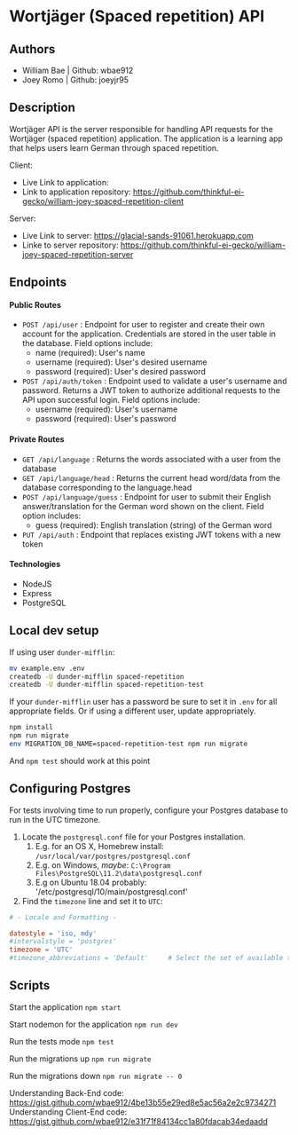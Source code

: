 # Wortjäger (Spaced repetition) API

## Authors
* William Bae | Github: wbae912
* Joey Romo | Github: joeyjr95

## Description
Wortjäger API is the server responsible for handling API requests for the Wortjäger (spaced repetition) application. The application is a learning app that helps users
learn German through spaced repetition.

Client:
* Live Link to application: 
* Link to application repository: https://github.com/thinkful-ei-gecko/william-joey-spaced-repetition-client

Server:
* Live Link to server: https://glacial-sands-91061.herokuapp.com
* Linke to server repository: https://github.com/thinkful-ei-gecko/william-joey-spaced-repetition-server

## Endpoints
#### Public Routes
* ```POST /api/user``` : Endpoint for user to register and create their own account for the application. Credentials are stored in the user table in the database. Field options include:
  * name (required): User's name
  * username (required): User's desired username
  * password (required): User's desired password
* ```POST /api/auth/token``` : Endpoint used to validate a user's username and password. Returns a JWT token to authorize additional requests to the API upon successful login. Field options include:
  * username (required): User's username
  * password (required): User's password


#### Private Routes
* ```GET /api/language``` : Returns the words associated with a user from the database
* ```GET /api/language/head``` : Returns the current head word/data from the database corresponding to the language.head
* ```POST /api/language/guess``` : Endpoint for user to submit their English answer/translation for the German word shown on the client. Field option includes:
  * guess (required): English translation (string) of the German word
* ```PUT /api/auth``` : Endpoint that replaces existing JWT tokens with a new token 


#### Technologies
* NodeJS
* Express
* PostgreSQL


## Local dev setup

If using user `dunder-mifflin`:

```bash
mv example.env .env
createdb -U dunder-mifflin spaced-repetition
createdb -U dunder-mifflin spaced-repetition-test
```

If your `dunder-mifflin` user has a password be sure to set it in `.env` for all appropriate fields. Or if using a different user, update appropriately.

```bash
npm install
npm run migrate
env MIGRATION_DB_NAME=spaced-repetition-test npm run migrate
```

And `npm test` should work at this point

## Configuring Postgres

For tests involving time to run properly, configure your Postgres database to run in the UTC timezone.

1. Locate the `postgresql.conf` file for your Postgres installation.
   1. E.g. for an OS X, Homebrew install: `/usr/local/var/postgres/postgresql.conf`
   2. E.g. on Windows, _maybe_: `C:\Program Files\PostgreSQL\11.2\data\postgresql.conf`
   3. E.g  on Ubuntu 18.04 probably: '/etc/postgresql/10/main/postgresql.conf'
2. Find the `timezone` line and set it to `UTC`:

```conf
# - Locale and Formatting -

datestyle = 'iso, mdy'
#intervalstyle = 'postgres'
timezone = 'UTC'
#timezone_abbreviations = 'Default'     # Select the set of available time zone
```

## Scripts

Start the application `npm start`

Start nodemon for the application `npm run dev`

Run the tests mode `npm test`

Run the migrations up `npm run migrate`

Run the migrations down `npm run migrate -- 0`

Understanding Back-End code: https://gist.github.com/wbae912/4be13b55e29ed8e5ac56a2e2c9734271
Understanding Client-End code: https://gist.github.com/wbae912/e31f71f84134cc1a80fdacab34edaadd
